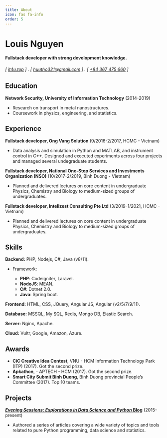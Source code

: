 ```yaml
---
title: About
icon: fas fa-info
order: 5
---
```


# Louis Nguyen

#### Fullstack developer with strong development knowledge.

###### [ [it4u.top](https://it4u.top) ] . [ [huutho321@gmail.com](mailto:huutho321@gmail.com) ] . [ [+84 367 475 660](tel:+84367475660) ]

## Education

**Network Security, University of Information Technology** (2014-2019)

- Research on transport in metal nanostructures.
- Coursework in physics, engineering, and statistics.

## Experience

**Fullstack developer, Ong Vang Solution** (9/2016-2/2017, HCMC - Vietnam)

- Data analysis and simulation in Python and MATLAB, and instrument control in C++. Designed and executed experiments across four projects and managed several undegraduate students.

**Fullstack developer, National One-Stop Services and Investments Organization (NSO)** (10/2017-2/2019, Binh Duong - Vietnam)

- Planned and delivered lectures on core content in undergraduate Physics, Chemistry and Biology to medium-sized groups of undergraduates.

**Fullstack developer, Intelizest Consulting Pte Ltd** (3/2019-1/2021, HCMC - Vietnam)

- Planned and delivered lectures on core content in undergraduate Physics, Chemistry and Biology to medium-sized groups of undergraduates.

## Skills

**Backend:** PHP, Nodejs, C#, Java (v8/11).

- Framework:

  - **PHP**: Codeigniter, Laravel.
  - **NodeJS**: MEAN.
  - **C#**: Dotnet 2.0.
  - **Java**: Spring boot.

**Frontend:** HTML, CSS, JQuery, Angular JS, Angular (v2/5/7/9/11).

**Database:** MSSQL, My SQL, Redis, Mongo DB, Elastic Search.

**Server:** Nginx, Apache.

**Cloud:** Vultr, Google, Amazon, Azure.

## Awards

- **CiC Creative Idea Contest**, VNU - HCM Information Technology Park (ITP) (2017). Got the second prize.
- **Apkathon**, - APTECH - HCM (2017). Got the second prize.
- **Smart City Submit Binh Duong**, Binh Duong provincial People’s Committee (2017). Top 10 teams.

## Projects

**[_Evening Sessions: Explorations in Data Science and Python_ Blog](http://sdsawtelle.github.io/blog/output/index.html)** (2015-present)

- Authored a series of articles covering a wide variety of topics and tools related to pure Python programming, data science and statistics.
